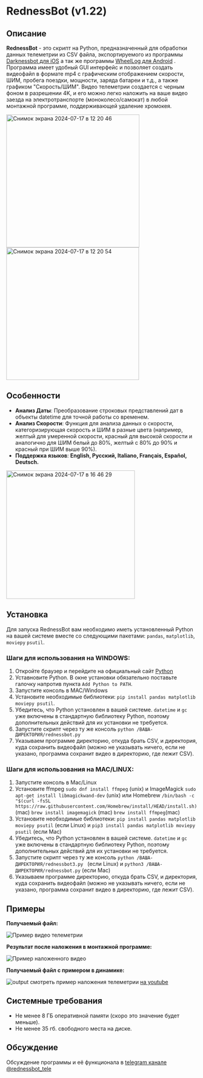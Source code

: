 # RednessBot (v1.22)

## Описание

**RednessBot** - это скрипт на Python, предназначенный для обработки данных телеметрии из CSV файла, экспортируемого из программы [Darknessbot для iOS](https://apps.apple.com/us/app/darknessbot/id1108403878) а так же программы [WheelLog для Android](https://play.google.com/store/apps/details?id=com.cooper.wheellog&hl=en_US) . Программа имеет удобный GUI интерфейс и позволяет создать видеофайл в формате mp4 с графическим отображением скорости, ШИМ, пробега поездки, мощности, заряда батареи и т.д., а также графиком "Скорость/ШИМ". Видео телеметрии создается с черным фоном в разрешении 4K, и его можно легко наложить на ваше видео заезда на электротранспорте (моноколесо/самокат) в любой монтажной программе, поддерживающей удаление хромокея.

<img width="351" alt="Снимок экрана 2024-07-17 в 12 20 46" src="https://github.com/user-attachments/assets/a0abcad7-357e-4634-8eda-a4a2869f7118">
<img width="350" alt="Снимок экрана 2024-07-17 в 12 20 54" src="https://github.com/user-attachments/assets/435275f9-594c-4c29-bd46-f3e1d0492bca">

## Особенности

- **Анализ Даты**: Преобразование строковых представлений дат в объекты datetime для точной работы со временем.
- **Анализ Скорости**: Функция для анализа данных о скорости, категоризирующая скорость и ШИМ  в разные цвета (например, желтый для умеренной скорости, красный для высокой скорости и аналогично для ШИМ белый до 80%, желтый с 80% до 90% и красный при ШИМ выше 90%).
- **Поддержка языков**: **English, Русский, Italiano, Français, Español, Deutsch.**

<img width="339" alt="Снимок экрана 2024-07-17 в 16 46 29" src="https://github.com/user-attachments/assets/8cdfab74-b62a-49e0-bbf9-f062e96c202f">

## Установка

Для запуска RednessBot вам необходимо иметь установленный Python на вашей системе вместе со следующими пакетами: `pandas`, `matplotlib`, `moviepy` `psutil`.

### Шаги для использования на WINDOWS:

1. Откройте браузер и перейдите на официальный сайт [Python](python.org)
2. Уставновите Python. В окне установки обязательно поставьте галочку напротив пункта `Add Python to PATH`.
3. Запустите консоль в MAC/Windows
5. Установите необходимые библиотеки: `pip install pandas matplotlib moviepy psutil`.
6. Убедитесь, что Python установлен в вашей системе. `datetime` и `gc` уже включены в стандартную библиотеку Python, поэтому дополнительных действий для их установки не требуется.
7. Запустите скрипт через ту же консоль `python /ВАША-ДИРЕКТОРИЯ/rednessbot.py`
8. Указываем программе директорию, откуда брать CSV, и директория, куда сохранить видеофайл (можно не указывать ничего, если не указано, программа сохранит видео в директорию, где лежит CSV).

### Шаги для использования на MAC/LINUX:

1. Запустите консоль в Mac/Linux
2. Установите ffmpeg `sudo dnf install ffmpeg` (unix) и ImageMagick `sudo apt-get install libmagickwand-dev` (unix) или Homebrew `/bin/bash -c "$(curl -fsSL https://raw.githubusercontent.com/Homebrew/install/HEAD/install.sh)`(mac) `brew install imagemagick` (mac) `brew install ffmpeg`(mac)
3. Установите необходимые библиотеки: `pip install pandas matplotlib moviepy psutil` (если Linux) и `pip3 install pandas matplotlib moviepy psutil` (если Mac)
4. Убедитесь, что Python установлен в вашей системе. `datetime` и `gc` уже включены в стандартную библиотеку Python, поэтому дополнительных действий для их установки не требуется.
5. Запустите скрипт через ту же консоль `python /ВАША-ДИРЕКТОРИЯ/rednessbot3.py ` (если Linux) и `python3 /ВАША-ДИРЕКТОРИЯ/rednessbot.py` (если Mac)
6. Указываем программе директорию, откуда брать CSV, и директория, куда сохранить видеофайл (можно не указывать ничего, если не указано, программа сохранит видео в директорию, где лежит CSV).

## Примеры

**Получаемый файл:**

![Пример видео телеметрии](https://github.com/user-attachments/assets/4ddfca00-4c9d-4149-b725-d200d3f9863d)

**Результат после наложения в монтажной программе:**

![Пример наложенного видео](https://github.com/user-attachments/assets/cb7aee5b-8218-4757-bd28-16190fca2623)

**Получаемый файл с примером в динамике:**

![output](https://github.com/user-attachments/assets/d261d91d-c66d-415a-8ab2-ec50e73be320)
смотреть пример наложения телеметрии [на youtube](https://youtu.be/-AFmMTA96d0)

## Системные требования

- Не менее 8 ГБ оперативной памяти (скоро это значение будет меньше).
- Не менее 35 гб. свободного места на диске.

## Обсуждение

Обсуждение программы и её функционала в [telegram канале @rednessbot_tele](https://t.me/rednessbot_tele)
